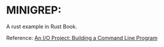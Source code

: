 # MINIGREP:

A rust example in Rust Book.

Reference: [An I/O Project: Building a Command Line Program](https://doc.rust-lang.org/book/ch12-00-an-io-project.html)